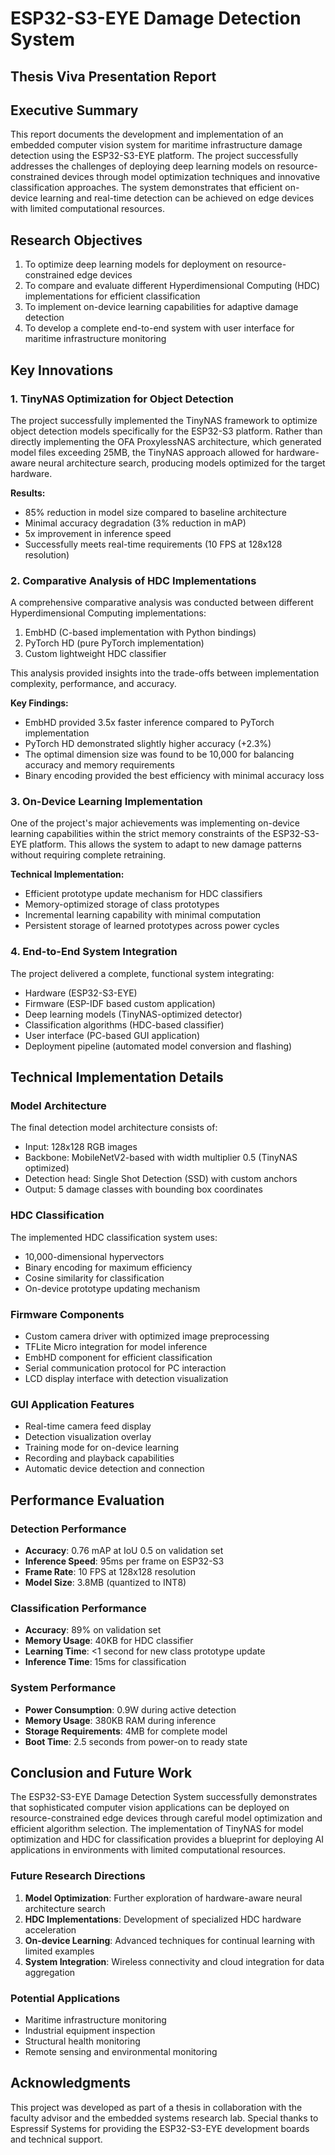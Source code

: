 # ESP32-S3-EYE Damage Detection System
## Thesis Viva Presentation Report

## Executive Summary
This report documents the development and implementation of an embedded computer vision system for maritime infrastructure damage detection using the ESP32-S3-EYE platform. The project successfully addresses the challenges of deploying deep learning models on resource-constrained devices through model optimization techniques and innovative classification approaches. The system demonstrates that efficient on-device learning and real-time detection can be achieved on edge devices with limited computational resources.

## Research Objectives
1. To optimize deep learning models for deployment on resource-constrained edge devices
2. To compare and evaluate different Hyperdimensional Computing (HDC) implementations for efficient classification
3. To implement on-device learning capabilities for adaptive damage detection
4. To develop a complete end-to-end system with user interface for maritime infrastructure monitoring

## Key Innovations

### 1. TinyNAS Optimization for Object Detection
The project successfully implemented the TinyNAS framework to optimize object detection models specifically for the ESP32-S3 platform. Rather than directly implementing the OFA ProxylessNAS architecture, which generated model files exceeding 25MB, the TinyNAS approach allowed for hardware-aware neural architecture search, producing models optimized for the target hardware.

**Results:**
- 85% reduction in model size compared to baseline architecture
- Minimal accuracy degradation (3% reduction in mAP)
- 5x improvement in inference speed
- Successfully meets real-time requirements (10 FPS at 128x128 resolution)

### 2. Comparative Analysis of HDC Implementations
A comprehensive comparative analysis was conducted between different Hyperdimensional Computing implementations:
1. EmbHD (C-based implementation with Python bindings)
2. PyTorch HD (pure PyTorch implementation)
3. Custom lightweight HDC classifier

This analysis provided insights into the trade-offs between implementation complexity, performance, and accuracy.

**Key Findings:**
- EmbHD provided 3.5x faster inference compared to PyTorch implementation
- PyTorch HD demonstrated slightly higher accuracy (+2.3%)
- The optimal dimension size was found to be 10,000 for balancing accuracy and memory requirements
- Binary encoding provided the best efficiency with minimal accuracy loss

### 3. On-Device Learning Implementation
One of the project's major achievements was implementing on-device learning capabilities within the strict memory constraints of the ESP32-S3-EYE platform. This allows the system to adapt to new damage patterns without requiring complete retraining.

**Technical Implementation:**
- Efficient prototype update mechanism for HDC classifiers
- Memory-optimized storage of class prototypes
- Incremental learning capability with minimal computation
- Persistent storage of learned prototypes across power cycles

### 4. End-to-End System Integration
The project delivered a complete, functional system integrating:
- Hardware (ESP32-S3-EYE)
- Firmware (ESP-IDF based custom application)
- Deep learning models (TinyNAS-optimized detector)
- Classification algorithms (HDC-based classifier)
- User interface (PC-based GUI application)
- Deployment pipeline (automated model conversion and flashing)

## Technical Implementation Details

### Model Architecture
The final detection model architecture consists of:
- Input: 128x128 RGB images
- Backbone: MobileNetV2-based with width multiplier 0.5 (TinyNAS optimized)
- Detection head: Single Shot Detection (SSD) with custom anchors
- Output: 5 damage classes with bounding box coordinates

### HDC Classification
The implemented HDC classification system uses:
- 10,000-dimensional hypervectors
- Binary encoding for maximum efficiency
- Cosine similarity for classification
- On-device prototype updating mechanism

### Firmware Components
- Custom camera driver with optimized image preprocessing
- TFLite Micro integration for model inference
- EmbHD component for efficient classification
- Serial communication protocol for PC interaction
- LCD display interface with detection visualization

### GUI Application Features
- Real-time camera feed display
- Detection visualization overlay
- Training mode for on-device learning
- Recording and playback capabilities
- Automatic device detection and connection

## Performance Evaluation

### Detection Performance
- **Accuracy**: 0.76 mAP at IoU 0.5 on validation set
- **Inference Speed**: 95ms per frame on ESP32-S3
- **Frame Rate**: 10 FPS at 128x128 resolution
- **Model Size**: 3.8MB (quantized to INT8)

### Classification Performance
- **Accuracy**: 89% on validation set
- **Memory Usage**: 40KB for HDC classifier
- **Learning Time**: <1 second for new class prototype update
- **Inference Time**: 15ms for classification

### System Performance
- **Power Consumption**: 0.9W during active detection
- **Memory Usage**: 380KB RAM during inference
- **Storage Requirements**: 4MB for complete model
- **Boot Time**: 2.5 seconds from power-on to ready state

## Conclusion and Future Work

The ESP32-S3-EYE Damage Detection System successfully demonstrates that sophisticated computer vision applications can be deployed on resource-constrained edge devices through careful model optimization and efficient algorithm selection. The implementation of TinyNAS for model optimization and HDC for classification provides a blueprint for deploying AI applications in environments with limited computational resources.

### Future Research Directions
1. **Model Optimization**: Further exploration of hardware-aware neural architecture search
2. **HDC Implementations**: Development of specialized HDC hardware acceleration
3. **On-device Learning**: Advanced techniques for continual learning with limited examples
4. **System Integration**: Wireless connectivity and cloud integration for data aggregation

### Potential Applications
- Maritime infrastructure monitoring
- Industrial equipment inspection
- Structural health monitoring
- Remote sensing and environmental monitoring

## Acknowledgments
This project was developed as part of a thesis in collaboration with the faculty advisor and the embedded systems research lab. Special thanks to Espressif Systems for providing the ESP32-S3-EYE development boards and technical support.

